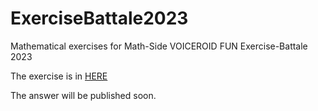# ExerciseBattale2023
Mathematical exercises for Math-Side VOICEROID FUN Exercise-Battale 2023

The exercise is in [HERE](https://totti95u.github.io/ExerciseBattale2023/msq.pdf)

The answer will be published soon.
